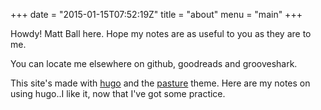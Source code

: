 +++
date = "2015-01-15T07:52:19Z"
title = "about"
menu = "main"
+++

Howdy!  Matt Ball here.
Hope my notes are as useful to you as they are to me.

You can locate me elsewhere on github, goodreads and grooveshark.

This site's made with [hugo](http://hugo.spf13.com)
and the [pasture](https://github.com/yosemitebandit/pasture) theme.
Here are my notes on using hugo..I like it, now that I've got some practice.
